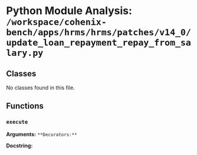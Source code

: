 # Python Module Analysis: `/workspace/cohenix-bench/apps/hrms/hrms/patches/v14_0/update_loan_repayment_repay_from_salary.py`

## Classes

No classes found in this file.


## Functions

### `execute`
**Arguments:** ``
**Decorators:** ``

**Docstring:**
```

```

